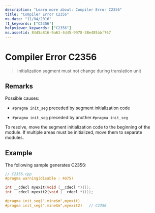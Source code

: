 ```yaml
---
description: "Learn more about: Compiler Error C2356"
title: "Compiler Error C2356"
ms.date: "11/04/2016"
f1_keywords: ["C2356"]
helpviewer_keywords: ["C2356"]
ms.assetid: 84d5a816-9a61-4d45-9978-38e485bbf767
---
```

# Compiler Error C2356

> initialization segment must not change during translation unit

## Remarks

Possible causes:

- `#pragma init_seg` preceded by segment initialization code

- `#pragma init_seg` preceded by another `#pragma init_seg`

To resolve, move the segment initialization code to the beginning of the module. If multiple areas must be initialized, move them to separate modules.

## Example

The following sample generates C2356:

```cpp
// C2356.cpp
#pragma warning(disable : 4075)

int __cdecl myexit(void (__cdecl *)());
int __cdecl myexit2(void (__cdecl *)());

#pragma init_seg(".mine$m",myexit)
#pragma init_seg(".mine$m",myexit2)   // C2356
```
